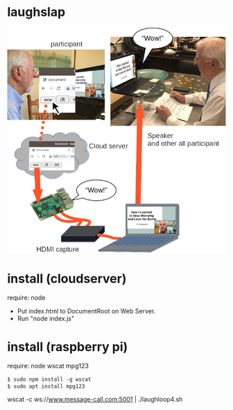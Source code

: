 # laughslap


![structure](readme-pictures/overall.png?raw=true)

# install (cloudserver)

require: node

- Put index.html to DocumentRoot on Web Server.
- Run "node index.js"

# install (raspberry pi)

require: node wscat mpg123
```
$ sudo npm install -g wscat
$ sudo apt install mpg123
```

wscat -c ws://www.message-call.com:5001 | ./laughloop4.sh

